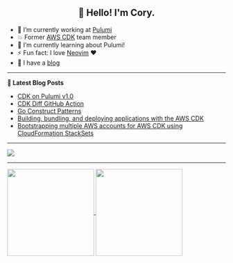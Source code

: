 <h2 align="center">👋 Hello! I'm Cory.</h2>

- 🔭 I’m currently working at [Pulumi](https://www.pulumi.com/)
- 💥 Former [AWS CDK](https://github.com/aws/aws-cdk) team member
- 🌱 I’m currently learning about Pulumi!
- ⚡ Fun fact: I love [Neovim](https://github.com/neovim/neovim) ❤️
- 📘 I have a [blog](https://corymhall.com/devlog)

-------

**📝 Latest Blog Posts**

<!-- BLOG-POST-LIST:START -->
- [CDK on Pulumi v1.0](https://www.pulumi.com/blog/aws-cdk-on-pulumi-1.0/)
- [CDK Diff GitHub Action](https://corymhall.com/devlog/cdk-diff-action/)
- [Go Construct Patterns](https://corymhall.com/devlog/go-construct-patterns/)
- [Building, bundling, and deploying applications with the AWS CDK](https://aws.amazon.com/blogs/devops/building-apps-with-aws-cdk/)
- [Bootstrapping multiple AWS accounts for AWS CDK using CloudFormation StackSets](https://aws.amazon.com/blogs/mt/bootstrapping-multiple-aws-accounts-for-aws-cdk-using-cloudformation-stacksets/)
<!-- BLOG-POST-LIST:END -->

-------

<img align="center" src="https://cdk-stats.vercel.app/api?username=corymhall"/>

-------
<!--
**corymhall/corymhall** is a ✨ _special_ ✨ repository because its `README.md` (this file) appears on your GitHub profile.

Here are some ideas to get you started:

🔭 I’m currently working at AWS on the [AWS CDK](https://github.com/aws/aws-cdk) team
- 🌱 I’m currently learning ...
- 👯 I’m looking to collaborate on ...
- 🤔 I’m looking for help with ...
- 💬 Ask me about ...
- 📫 How to reach me: ...
- 😄 Pronouns: ...
- ⚡ Fun fact: ...
-->
<a href="https://github.com/corymhall/corymhall">
  <img height=200 align="center" src="https://github-readme-stats-dun-one-61.vercel.app/api?username=corymhall&show_icons=true&theme=gotham&show=reviews" />
</a>
<a href="https://github.com/corymhall/corymhall">
  <img height=200 align="center" src="https://github-readme-stats-dun-one-61.vercel.app/api/top-langs?username=corymhall&layout=compact&theme=gotham&&size_weight=0.5&count_weight=0.5&hide=javascript" />
</a>
